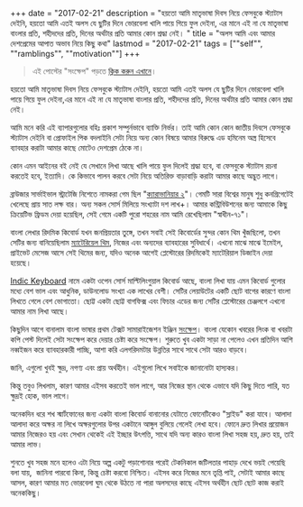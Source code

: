 +++
date = "2017-02-21"
description = "হয়তো আমি মাতৃভাষা দিবস নিয়ে ফেসবুকে স্ট্যাটাস দেইনি, হয়তো আমি এতই অলস যে ছুটির দিনে ভোরবেলা খালি পায়ে গিয়ে ফুল দেইনা, এর মানে এই না যে মাতৃভাষা বাংলার প্রতি, শহীদদের প্রতি, দিনের অর্থটার প্রতি আমার কোন শ্রদ্ধা নেই। "
title = "অলস আমি এবং আমার দেশপ্রেমের আপাত অভাব নিয়ে কিছু কথা"
lastmod = "2017-02-21"
tags = ["\"self\"", "\"ramblings\"", "\"motivation\""]
+++
 
> এই পোস্টের "সংক্ষেপ" পড়তে [ক্লিক করুন এখানে](http://songkhep.herokuapp.com/url-songkhep.php?url=http://blog.sohanchy.com/bangla/me-and-my-apparent-lack-of-patriotism/&sent_lim=7&damp=0.1)।

হয়তো আমি মাতৃভাষা দিবস নিয়ে ফেসবুকে স্ট্যাটাস দেইনি, হয়তো আমি এতই অলস যে ছুটির দিনে ভোরবেলা খালি পায়ে গিয়ে ফুল দেইনা,এর মানে এই না যে মাতৃভাষা বাংলার প্রতি, শহীদদের প্রতি, দিনের অর্থটার প্রতি আমার কোন শ্রদ্ধা নেই। 

আমি মনে করি এই ব্যাপারগুলোর বহিঃ প্রকাশ সম্পুর্নভাবে ব্যাক্তি নির্ভর।
তাই আমি কোন কোন জাতীয় দিবসে ফেসবুকে স্ট্যাটাস দেইনি বা প্রোফাইল পিক বদলাইনি সেটা নিয়ে অন্য কোন বিষয়ে আমার বিরুদ্ধে এড হমিনেম অস্ত্র হিসেবে ব্যাবহার করাটা আমার কাছে মোটেও দেশপ্রেম ঠেকে না। 

কোন এমন আইনের বই নেই যে সেখানে লিখা আছে খালি পায়ে ফুল দিলেই শ্রদ্ধা হবে, বা ফেসবুকে স্ট্যাটাস রচনা করতেই হবে, ইত্যাদি। কে কিভাবে পালন করবে সেটা নিয়ে অতিরিক্ত বাড়াবাড়ি করাটা আমার কাছে অদ্ভুত লাগে। 

ব্রাউজার সার্ভাইভাল স্ট্রাটেজি নিশেতে নামকরা গেম ছিল "[ক্যারাভানিয়ার ২](http://www.kongregate.com/games/sugarfreegames/caravaneer-2)"। গেমটি সারা বিশ্বের মানুষ শুধু কনগ্রিগেটেই খেলেছে প্রায় সাত লক্ষ বার। অন্য সকল সোর্স মিলিয়ে সংখ্যাটা দশ লাখ+। আমার কন্ট্রিবিউশনের জন্য আমাকে কিছু ক্রিয়েটিভ ফ্রিডম দেয়া হয়েছিল, সেই গেমে একটি পুরো শহরের নাম আমি রেখেছিলাম "স্বাধীন-৭১"।  

বাংলা লেখার রিদমিক কিবোর্ড যখন জনপ্রিয়তার তুঙ্গে, তখন সবাই সেই কিবোর্ডের সুন্দর কোন থিম খুঁজছিলো, তখন সেটির জন্য বানিয়েছিলাম [ম্যাটেরিয়েল থিম](https://forum.xda-developers.com/android/apps-games/material-themed-ridmik-keyboard-t2953055), নিজের এবং অন্যদের ব্যাবহারের সুবিধার্থে। এখনো মাঝে মাঝে ইমেইল, প্রাইভেট মেসেজ আসে সেই থিমের জন্য, যদিও অনেক আগেই প্লেস্টোরের রিদমিকেই ম্যাটেরিয়াল ডিজাইন দেয়া হয়েছে।  

[Indic Keyboard](https://play.google.com/store/apps/details?id=org.smc.inputmethod.indic&hl=en) নামে একটা ওপেন সোর্স মাল্টিলিংগুয়াল কিবোর্ড আছে, বাংলা লিখা যায় এমন কিবোর্ড গুলোর মধ্যে বেশ ভাল এবং আধুনিক, ডাউনলোড সংখ্যা এক লাখের বেশী। সেটির লেয়াউটের একটি ছোট বাগের কারণে বাংলা লিখতে গেলে বেশ ভোগাতো। ছোট্ট একটা ছোট্ট বাগফিক্স এবং ফিচার এডের জন্য সেটির প্লেস্টোরের চেঞ্জলগে এখনো আমার নাম লিখা আছে। 

কিছুদিন আগে বানালাম বাংলা ভাষার প্রথম টেক্সট সামারাইজেশন ইঞ্জিন [সংক্ষেপ](http://sohanchy.com/songkhep)। বাংলা যেকোন খবরের লিংক বা খবরটা কপি পেস্ট দিলেই সেটা সংক্ষেপ করে দেয়ার চেষ্টা করে সংক্ষেপ। শুরুতে খুব একটা সাড়া না পেলেও এখন প্রতিদিন আশি নব্বইজন করে ব্যাবহারকারী পাচ্ছি, আশা করি এলগরিদমটার উন্নতির সাথে সাথে সেটা আরও বাড়বে। 

জানি, এগুলো খুবই ক্ষুদ্র, নগণ্য এবং প্রায় অর্থহীন। এইগুলো লিখে সবাইকে জানানোটা হাস্যকর। 

কিন্তু তবুও লিখলাম, কারণ আমার এইসব করতেই ভাল লাগে, আর নিজের স্থান থেকে এভাবে যদি কিছু দিতে পারি, যত ক্ষুদ্রই হোক, ভাল লাগে। 

অনেকদিন ধরে শখ স্মার্টফোনের জন্য একটা বাংলা কিবোর্ড বানানোর যেটাতে ফোনেটিকেও "স্লাইড" করা যাবে।
আলাদা আলাদা করে অক্ষর না লিখে অক্ষরগুলোর উপর একটানে আঙ্গুল বুলিয়ে গেলেই লেখা হবে।
ফোনে দ্রুত লিখার প্রয়োজন আমার নিজেরও হয় এবং সেখান থেকেই এই ইচ্ছার উৎপত্তি, সাথে যদি অন্য কারও বাংলা লিখা সহজ হয়, দ্রুত হয়, তাই আমার লাভ। 

শুনতে খুব সহজ মনে হলেও এটা নিয়ে অল্প একটু পড়াশোনার পরেই টেকনিকাল জটিলতার পাহাড় দেখে ভয়ই পেয়েছি বলা যায়,  জানিনা পারবো কিনা, কিন্তু চেষ্টা করবো নিশ্চিত। এইসব করে নিজের মনে তৃপ্তি পাই, সেটাই আমার কাছে আসল, কারণ আমার মত ভোরবেলা ঘুম থেকে উঠতে না পারা অলসদের কাছে এইসব অর্থহীন ছোট ছোট কাজ করাই অনেককিছু।
